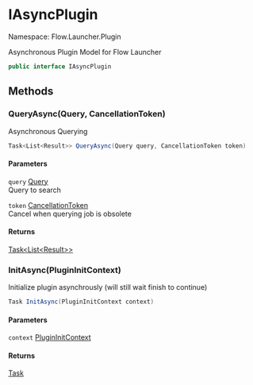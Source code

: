 # IAsyncPlugin

Namespace: Flow.Launcher.Plugin

Asynchronous Plugin Model for Flow Launcher

```csharp
public interface IAsyncPlugin
```

## Methods

### **QueryAsync(Query, CancellationToken)**

Asynchronous Querying

```csharp
Task<List<Result>> QueryAsync(Query query, CancellationToken token)
```

#### Parameters

`query` [Query](query.md)<br>
Query to search

`token` [CancellationToken](https://docs.microsoft.com/en-us/dotnet/api/system.threading.cancellationtoken)<br>
Cancel when querying job is obsolete

#### Returns

[Task&lt;List&lt;Result&gt;&gt;](https://docs.microsoft.com/en-us/dotnet/api/system.threading.tasks.task-1)<br>

### **InitAsync(PluginInitContext)**

Initialize plugin asynchrously (will still wait finish to continue)

```csharp
Task InitAsync(PluginInitContext context)
```

#### Parameters

`context` [PluginInitContext](plugininitcontext.md)<br>

#### Returns

[Task](https://docs.microsoft.com/en-us/dotnet/api/system.threading.tasks.task)<br>
